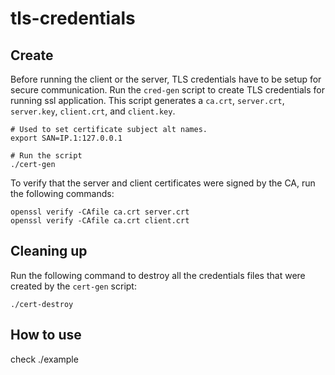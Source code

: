 # tls-credentials

## Create

Before running the client or the server, TLS credentials have to be setup for secure communication. Run the `cred-gen` script to create TLS credentials for running ssl application. This script generates a `ca.crt`, `server.crt`, `server.key`, `client.crt`, and `client.key`.

```
# Used to set certificate subject alt names.
export SAN=IP.1:127.0.0.1

# Run the script
./cert-gen
```
To verify that the server and client certificates were signed by the CA, run the following commands:

```
openssl verify -CAfile ca.crt server.crt
openssl verify -CAfile ca.crt client.crt
```

## Cleaning up

Run the following command to destroy all the credentials files that were created by the `cert-gen` script:

```
./cert-destroy
```

## How to use

check ./example
